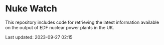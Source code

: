 # Nuke Watch

This repository includes code for retrieving the latest information available on the output of EDF nuclear power plants in the UK.

Last updated: 2023-09-27 02:15